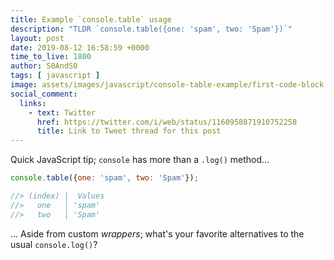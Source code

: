 ```yaml
---
title: Example `console.table` usage
description: "TLDR `console.table({one: 'spam', two: 'Spam'})`"
layout: post
date: 2019-08-12 16:58:59 +0000
time_to_live: 1800
author: S0AndS0
tags: [ javascript ]
image: assets/images/javascript/console-table-example/first-code-block.png
social_comment:
  links:
    - text: Twitter
      href: https://twitter.com/i/web/status/1160958871910752258
      title: Link to Tweet thread for this post
---
```




Quick JavaScript tip; `console` has more than a `.log()` method...

```javascript
console.table({one: 'spam', two: 'Spam'});

//> (index) │  Values
//>   one   │ 'spam'
//>   two   │ 'Spam'
```

... Aside from custom _wrappers_; what's your favorite alternatives to the
usual `console.log()`?
